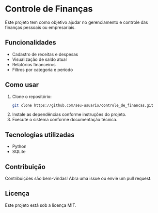 # Controle de Finanças

Este projeto tem como objetivo ajudar no gerenciamento e controle das finanças pessoais ou empresariais.

## Funcionalidades

- Cadastro de receitas e despesas
- Visualização de saldo atual
- Relatórios financeiros
- Filtros por categoria e período

## Como usar

1. Clone o repositório:
    ```bash
    git clone https://github.com/seu-usuario/controle_de_financas.git
    ```
2. Instale as dependências conforme instruções do projeto.
3. Execute o sistema conforme documentação técnica.

## Tecnologias utilizadas

- Python
- SQLite

## Contribuição

Contribuições são bem-vindas! Abra uma issue ou envie um pull request.

## Licença

Este projeto está sob a licença MIT.